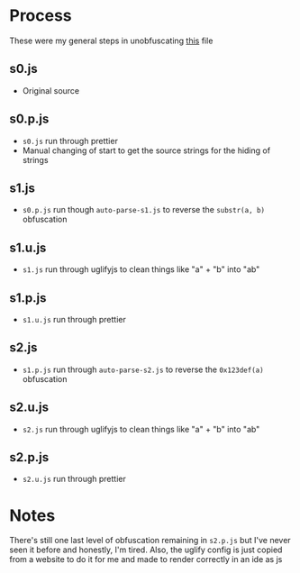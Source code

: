 # Process
These were my general steps in unobfuscating [this](https://www.powerschool.com/e-Put-I-wakd-Who-cares-in-me-erers-But-haue-to-t) file

## s0.js
- Original source

## s0.p.js
- `s0.js` run through prettier
- Manual changing of start to get the source strings for the hiding of strings

## s1.js
- `s0.p.js` run though `auto-parse-s1.js` to reverse the `substr(a, b)` obfuscation

## s1.u.js
- `s1.js` run through uglifyjs to clean things like "a" + "b" into "ab"

## s1.p.js
- `s1.u.js` run through prettier

## s2.js
- `s1.p.js` run through `auto-parse-s2.js` to reverse the `0x123def(a)` obfuscation

## s2.u.js
- `s2.js` run through uglifyjs to clean things like "a" + "b" into "ab"

## s2.p.js
- `s2.u.js` run through prettier

# Notes
There's still one last level of obfuscation remaining in `s2.p.js` but I've never seen it before and honestly, I'm tired.
Also, the uglify config is just copied from a website to do it for me and made to render correctly in an ide as js
